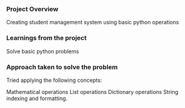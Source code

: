 ### Project Overview

 Creating student management system using basic python operations


### Learnings from the project

 Solve basic python problems 


### Approach taken to solve the problem

 Tried applying the following concepts:

Mathematical operations
List operations
Dictionary operations
String indexing and formatting.


